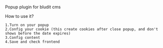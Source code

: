 Popup plugin for bludit cms

How to use it?

    1.Turn on your popup
    2.Config your cookie (this create cookies after close popup, and don't shows before the date expires)
    3.Config content
    4.Save and check frontend

